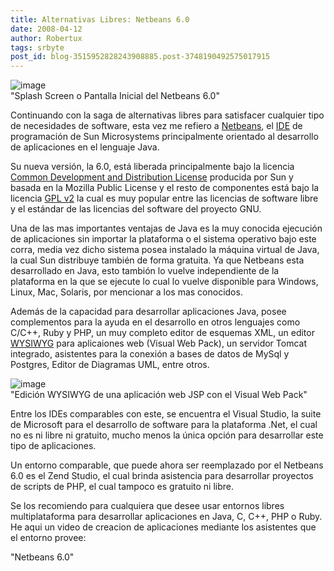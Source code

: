 ```yaml
---
title: Alternativas Libres: Netbeans 6.0
date: 2008-04-12
author: Robertux
tags: srbyte
post_id: blog-3515952828243908885.post-3748190492575017915
---
```


![image](https://bp1.blogger.com/_jH77WNrMVRA/SAEvRfKZm6I/AAAAAAAAA1M/hkz74Zr66r8/s320/netbeans6.JPG)    
"Splash Screen o Pantalla
Inicial del Netbeans 6.0"

Continuando con la saga de alternativas libres para satisfacer cualquier tipo de necesidades de software, esta vez me refiero a [Netbeans](https://www.netbeans.org/), el [IDE](https://es.wikipedia.org/wiki/Entorno_de_desarrollo_integrado) de programación de Sun Microsystems principalmente orientado al desarrollo de aplicaciones en el lenguaje Java.

Su nueva versión, la 6.0, está liberada principalmente bajo la licencia [Common Development and Distribution License](https://es.wikipedia.org/wiki/Common_Development_and_Distribution_License) producida por Sun y basada en la Mozilla Public License y el resto de componentes está bajo la licencia [GPL v2](https://es.wikipedia.org/wiki/GPL) la cual es muy popular entre las licencias de software libre y el estándar de las licencias del software del proyecto GNU.

Una de las mas importantes ventajas de Java es la muy conocida ejecución de aplicaciones sin importar la plataforma o el sistema operativo bajo este corra, media vez dicho sistema posea instalado la máquina virtual de Java, la cual Sun distribuye también de forma gratuita. Ya que Netbeans esta desarrollado en Java, esto tambión lo vuelve independiente de la plataforma en la que se ejecute lo cual lo vuelve disponible para Windows, Linux, Mac, Solaris, por mencionar a los mas conocidos.

Además de la capacidad para desarrollar aplicaciones Java, posee complementos para la ayuda en el desarrollo en otros lenguajes como C/C++, Ruby y PHP, un muy completo editor de esquemas XML, un editor [WYSIWYG](https://es.wikipedia.org/wiki/Wysiwyg) para aplicaiones web (Visual Web Pack), un servidor Tomcat integrado, asistentes para la conexión a bases de datos de MySql y Postgres, Editor de Diagramas UML, entre otros.

![image](https://bp1.blogger.com/_jH77WNrMVRA/SAE1RfKZm7I/AAAAAAAAA1U/bI7s_dCYJLU/s320/visualDesigner.png)    
"Edición WYSIWYG de una
aplicación web JSP con el Visual Web Pack"

Entre los IDEs comparables con este, se encuentra el Visual Studio, la suite de Microsoft para el desarrollo de software para la plataforma .Net, el cual no es ni libre ni gratuito, mucho menos la única opción para desarrollar este tipo de aplicaciones.

Un entorno comparable, que puede ahora ser reemplazado por el Netbeans 6.0 es el Zend Studio, el cual brinda asistencia para desarrollar proyectos de scripts de PHP, el cual tampoco es gratuito ni libre.

Se los recomiendo para cualquiera que desee usar entornos libres multiplataforma para desarrollar aplicaciones en Java, C, C++, PHP o Ruby. He aqui un video de creacion de aplicaciones mediante los asistentes que el entorno provee:

"Netbeans
6.0"